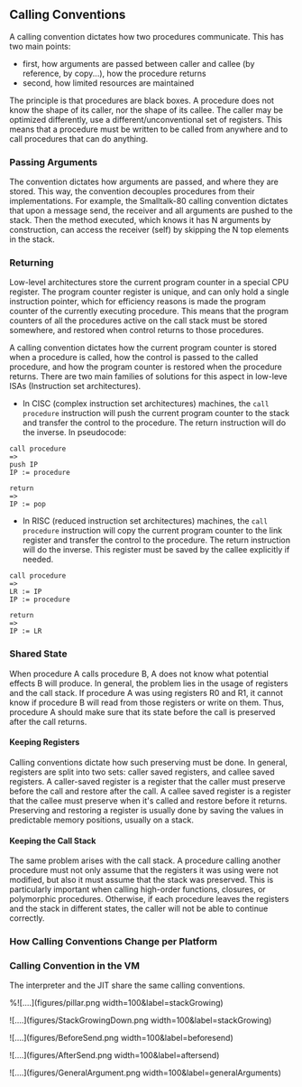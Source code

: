 ## Calling Conventions

A calling convention dictates how two procedures communicate.
This has two main points:

 - first, how arguments are passed between caller and callee (by reference, by copy...), how the procedure returns
 - second, how limited resources are maintained

The principle is that procedures are black boxes.
A procedure does not know the shape of its caller, nor the shape of its callee.
The caller may be optimized differently, use a different/unconventional set of registers.
This means that a procedure must be written to be called from anywhere and to call procedures that can do anything.


### Passing Arguments

The convention dictates how arguments are passed, and where they are stored.
This way, the convention decouples procedures from their implementations.
For example, the Smalltalk-80 calling convention dictates that upon a message send, the receiver and all arguments are pushed to the stack. Then the method executed, which knows it has N arguments by construction, can access the receiver (self) by skipping the N top elements in the stack.

### Returning

Low-level architectures store the current program counter in a special CPU register.
The program counter register is unique, and can only hold a single instruction pointer, which for efficiency reasons is made the program counter of the currently executing procedure.
This means that the program counters of all the procedures active on the call stack must be stored somewhere, and restored when control returns to those procedures.

A calling convention dictates how the current program counter is stored when a procedure is called, how the control is passed to the called procedure, and how the program counter is restored when the procedure returns. There are two main families of solutions for this aspect in low-leve ISAs (Instruction set architectures).

- In CISC (complex instruction set architectures) machines, the `call procedure` instruction will push the current program counter to the stack and transfer the control to the procedure. The return instruction will do the inverse. In pseudocode:


```
call procedure
=>
push IP
IP := procedure

return
=>
IP := pop
```

- In RISC (reduced instruction set architectures) machines, the `call procedure` instruction will copy the current program counter to the link register and transfer the control to the procedure. The return instruction will do the inverse. This register must be saved by the callee explicitly if needed.


```
call procedure
=>
LR := IP
IP := procedure

return
=>
IP := LR
```



### Shared State

When procedure A calls procedure B, A does not know what potential effects B will produce.
In general, the problem lies in the usage of registers and the call stack.
If procedure A was using registers R0 and R1, it cannot know if procedure B will read from those registers or write on them.
Thus, procedure A should make sure that its state before the call is preserved after the call returns.

#### Keeping Registers

Calling conventions dictate how such preserving must be done.
In general, registers are split into two sets: caller saved registers, and callee saved registers.
A caller-saved register is a register that the caller must preserve before the call and restore after the call.
A callee saved register is a register that the callee must preserve when it's called and restore before it returns.
Preserving and restoring a register is usually done by saving the values in predictable memory positions, usually on a stack.

#### Keeping the Call Stack

The same problem arises with the call stack. A procedure calling another procedure must not only assume that the registers it was using were not modified, but also it must assume that the stack was preserved.
This is particularly important when calling high-order functions, closures, or polymorphic procedures.
Otherwise, if each procedure leaves the registers and the stack in different states, the caller will not be able to continue correctly.

### How Calling Conventions Change per Platform


### Calling Convention in the VM

The interpreter and the JIT share the same calling conventions.


%![....](figures/pillar.png width=100&label=stackGrowing)

![....](figures/StackGrowingDown.png width=100&label=stackGrowing)

![....](figures/BeforeSend.png width=100&label=beforesend)

![....](figures/AfterSend.png width=100&label=aftersend)

![....](figures/GeneralArgument.png width=100&label=generalArguments)

